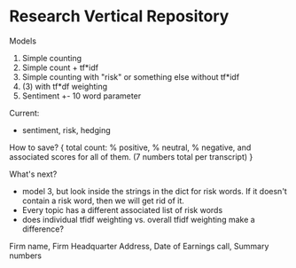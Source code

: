 # Research Vertical Repository

Models
1. Simple counting
2. Simple count + tf*idf
3. Simple counting with "risk" or something else without tf*idf
4. (3) with tf*df weighting
5. Sentiment +- 10 word parameter


Current:
- sentiment, risk, hedging

How to save?
{
    total count: % positive, % neutral, % negative, and associated scores for all of them.
    (7 numbers total per transcript)
}

What's next?
- model 3, but look inside the strings in the dict for risk words. If it doesn't contain a risk word, then we will get rid of it.
- Every topic has a different associated list of risk words
- does individual tfidf weighting vs. overall tfidf weighting make a difference? 


Firm name, Firm Headquarter Address, Date of Earnings call, Summary numbers

